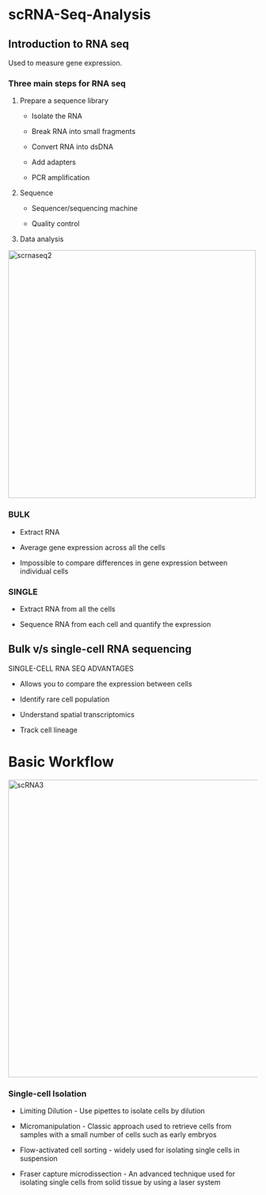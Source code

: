 # scRNA-Seq-Analysis

## Introduction to RNA seq
Used to measure gene expression.

### Three main steps for RNA seq
1. Prepare a sequence library
   - Isolate the RNA
     
   - Break RNA into small fragments
     
   - Convert RNA into dsDNA
     
   - Add adapters
     
   - PCR amplification
2. Sequence
   - Sequencer/sequencing machine
     
   - Quality control
     
3. Data analysis

<img width="500" alt="scrnaseq2" src="https://github.com/user-attachments/assets/690089f1-c845-4fd5-8c22-df585aadf375">

### BULK
- Extract RNA
  
- Average gene expression across all the cells
  
- Impossible to compare differences in gene expression between individual cells
  

### SINGLE
- Extract RNA from all the cells
  
- Sequence RNA from each cell and quantify the expression

## Bulk v/s single-cell RNA sequencing

SINGLE-CELL RNA SEQ ADVANTAGES

- Allows you to compare the expression between cells
  
- Identify rare cell population
  
- Understand spatial transcriptomics
  
- Track cell lineage

# Basic Workflow

<img width="600" alt="scRNA3" src="https://github.com/user-attachments/assets/66e3a977-222b-49ca-9233-225064ca6631">

### Single-cell Isolation

- Limiting Dilution - Use pipettes to isolate cells by dilution
  
- Micromanipulation - Classic approach used to retrieve cells from samples with a small number of cells such as early embryos
  
- Flow-activated cell sorting - widely used for isolating single cells in suspension
  
- Fraser capture microdissection - An advanced technique used for isolating single cells from solid tissue by using a laser system


